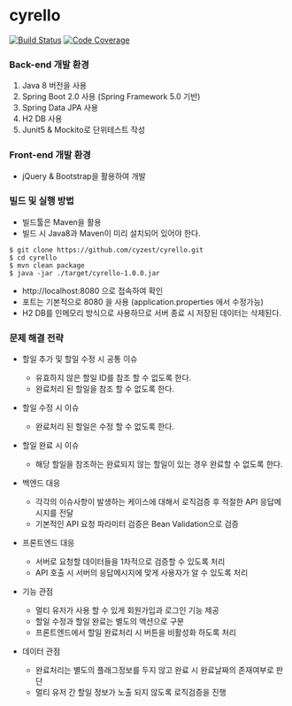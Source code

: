 # cyrello

[![Build Status](https://travis-ci.org/cyzest/cyrello.svg?branch=master)](https://travis-ci.org/cyzest/cyrello)
[![Code Coverage](https://codecov.io/gh/cyzest/cyrello/branch/master/graph/badge.svg)](https://codecov.io/gh/cyzest/cyrello)

### Back-end 개발 환경

1. Java 8 버전을 사용
1. Spring Boot 2.0 사용 (Spring Framework 5.0 기반)
1. Spring Data JPA 사용
1. H2 DB 사용
1. Junit5 & Mockito로 단위테스트 작성

### Front-end 개발 환경

* jQuery & Bootstrap을 활용하여 개발

### 빌드 및 실행 방법

* 빌드툴은 Maven을 활용  
* 빌드 시 Java8과 Maven이 미리 설치되어 있어야 한다.

```console
$ git clone https://github.com/cyzest/cyrello.git
$ cd cyrello
$ mvn clean package
$ java -jar ./target/cyrello-1.0.0.jar
```

* http://localhost:8080 으로 접속하여 확인
* 포트는 기본적으로 8080 을 사용 (application.properties 에서 수정가능)
* H2 DB를 인메모리 방식으로 사용하므로 서버 종료 시 저장된 데이터는 삭제된다.

### 문제 해결 전략

* 할일 추가 및 할일 수정 시 공통 이슈
  + 유효하지 않은 할일 ID를 참조 할 수 없도록 한다.
  + 완료처리 된 할일을 참조 할 수 없도록 한다.

* 할일 수정 시 이슈
  + 완료처리 된 할일은 수정 할 수 없도록 한다.

* 할일 완료 시 이슈
  + 해당 할일을 참조하는 완료되지 않는 할일이 있는 경우 완료할 수 없도록 한다.

* 백엔드 대응
  + 각각의 이슈사항이 발생하는 케이스에 대해서 로직검증 후 적절한 API 응답메시지를 전달
  + 기본적인 API 요청 파라미터 검증은 Bean Validation으로 검증

* 프론트엔드 대응
  + 서버로 요청할 데이터들을 1차적으로 검증할 수 있도록 처리
  + API 호출 시 서버의 응답메시지에 맞게 사용자가 알 수 있도록 처리

* 기능 관점
  + 멀티 유저가 사용 할 수 있게 회원가입과 로그인 기능 제공
  + 할일 수정과 할일 완료는 별도의 액션으로 구분
  + 프론트엔드에서 할일 완료처리 시 버튼을 비활성화 하도록 처리

* 데이터 관점
  + 완료처리는 별도의 플래그정보를 두지 않고 완료 시 완료날짜의 존재여부로 판단
  + 멀티 유저 간 할일 정보가 노출 되지 않도록 로직검증을 진행